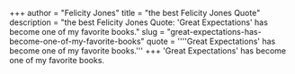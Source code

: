 +++
author = "Felicity Jones"
title = "the best Felicity Jones Quote"
description = "the best Felicity Jones Quote: 'Great Expectations' has become one of my favorite books."
slug = "great-expectations-has-become-one-of-my-favorite-books"
quote = ''''Great Expectations' has become one of my favorite books.'''
+++
'Great Expectations' has become one of my favorite books.
